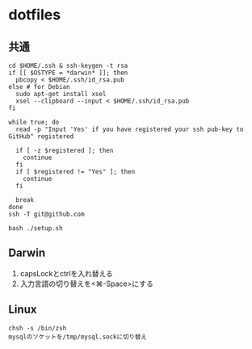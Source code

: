 # dotfiles
## 共通

```
cd $HOME/.ssh & ssh-keygen -t rsa
if [[ $OSTYPE = *darwin* ]]; then
  pbcopy < $HOME/.ssh/id_rsa.pub
else # for Debian
  sudo apt-get install xsel
  xsel --clipboard --input < $HOME/.ssh/id_rsa.pub
fi

while true; do
  read -p "Input 'Yes' if you have registered your ssh pub-key to GitHub" registered

  if [ -z $registered ]; then
    continue
  fi
  if [ $registered != "Yes" ]; then
    continue
  fi

  break
done
ssh -T git@github.com

bash ./setup.sh
```

## Darwin
1. capsLockとctrlを入れ替える
2. 入力言語の切り替えを<⌘-Space>にする

## Linux

```
chsh -s /bin/zsh
mysqlのソケットを/tmp/mysql.sockに切り替え
```
